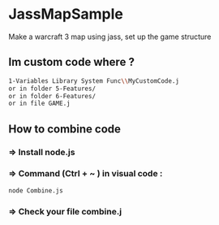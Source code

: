 # JassMapSample
 Make a warcraft 3 map using jass, set up the game structure
 ## Im custom code where ?
 ```bash
 1-Variables Library System Func\\MyCustomCode.j
 or in folder 5-Features/
 or in folder 6-Features/
 or in file GAME.j
```

## How to combine code 
### => Install node.js
### => Command (Ctrl + ~ ) in visual code : 
```bash
node Combine.js
```
### => Check your file combine.j